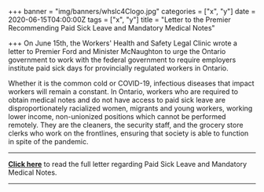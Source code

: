 +++
banner = "img/banners/whslc4Clogo.jpg"
categories = ["x", "y"]
date = 2020-06-15T04:00:00Z
tags = ["x", "y"]
title = "Letter to the Premier Recommending Paid Sick Leave and Mandatory Medical Notes"

+++
On June 15th, the Workers' Health and Safety Legal Clinic wrote a letter to Premier Ford and Minister McNaughton to urge the Ontario government to work with the federal government to require employers institute paid sick days for provincially regulated workers in Ontario.

Whether it is the common cold or COVID-19, infectious diseases that impact workers will remain a constant. In Ontario, workers who are required to obtain medical notes and do not have access to paid sick leave are disproportionately racialized women, migrants and young workers, working lower income, non-unionized positions which cannot be performed remotely. They are the cleaners, the security staff, and the grocery store clerks who work on the frontlines, ensuring that society is able to function in spite of the pandemic.

***

[**Click here**](https://s3.amazonaws.com/newsletter.workers-safety.ca/newsletters/Clinic+Submissions/Paid+Sick+Leave/2020.06.15_Paid+sick+leave+letter_final.pdf) to read the full letter regarding Paid Sick Leave and Mandatory Medical Notes.

***